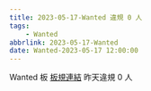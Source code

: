 ```yaml
---
title: 2023-05-17-Wanted 違規 0 人
tags:
    - Wanted
abbrlink: 2023-05-17-Wanted
date: Wanted-2023-05-17 12:00:00
---
```

Wanted 板 [板規連結](https://www.ptt.cc/bbs/Wanted/M.1608829773.A.D3B.html)
昨天違規 0 人
